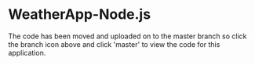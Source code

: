 # WeatherApp-Node.js
The code has been moved and uploaded on to the master branch so click the branch icon above and click 'master' to view the code for this application.
